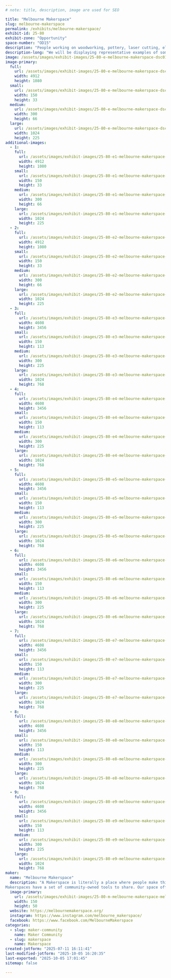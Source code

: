 ```yaml
---
# note: title, description, image are used for SEO

title: "Melbourne Makerspace"
slug: melbourne-makerspace
permalink: /exhibits/melbourne-makerspace/
exhibit-id: 25-80
exhibit-zone: "Opportunity"
space-number: "OD15"
description: "People working on woodworking, pottery, laser cutting, electronics, software, and 3D printing, etc."
description-long: "We will be displaying representative examples of some completed projects provided by some of our members. We will also have a couple of live interactive projects involving cameras with Raspberry Pi computers. There is a video tour of our MakerSpace as well as a Slideshow of various completed projects that are too large to bring to MakerFaire Orlando."
image: /assets/images/exhibit-images/25-80-e-melbourne-makerspace-dsc01424-300x66.JPG
image-primary: 
  full:
    url: /assets/images/exhibit-images/25-80-e-melbourne-makerspace-dsc01424-full.JPG
    width: 4912
    height: 1080
  small:
    url: /assets/images/exhibit-images/25-80-e-melbourne-makerspace-dsc01424-150x33.JPG
    width: 150
    height: 33
  medium:
    url: /assets/images/exhibit-images/25-80-e-melbourne-makerspace-dsc01424-300x66.JPG
    width: 300
    height: 66
  large:
    url: /assets/images/exhibit-images/25-80-e-melbourne-makerspace-dsc01424-1024x225.JPG
    width: 1024
    height: 225
additional-images: 
  - 1:
    full:
      url: /assets/images/exhibit-images/25-80-e1-melbourne-makerspace-dsc01425-full.JPG
      width: 4912
      height: 1080
    small:
      url: /assets/images/exhibit-images/25-80-e1-melbourne-makerspace-dsc01425-150x33.JPG
      width: 150
      height: 33
    medium:
      url: /assets/images/exhibit-images/25-80-e1-melbourne-makerspace-dsc01425-300x66.JPG
      width: 300
      height: 66
    large:
      url: /assets/images/exhibit-images/25-80-e1-melbourne-makerspace-dsc01425-1024x225.JPG
      width: 1024
      height: 225
  - 2:
    full:
      url: /assets/images/exhibit-images/25-80-e2-melbourne-makerspace-dsc01423-full.JPG
      width: 4912
      height: 1080
    small:
      url: /assets/images/exhibit-images/25-80-e2-melbourne-makerspace-dsc01423-150x33.JPG
      width: 150
      height: 33
    medium:
      url: /assets/images/exhibit-images/25-80-e2-melbourne-makerspace-dsc01423-300x66.JPG
      width: 300
      height: 66
    large:
      url: /assets/images/exhibit-images/25-80-e2-melbourne-makerspace-dsc01423-1024x225.JPG
      width: 1024
      height: 225
  - 3:
    full:
      url: /assets/images/exhibit-images/25-80-e3-melbourne-makerspace-dsc01426-full.JPG
      width: 4608
      height: 3456
    small:
      url: /assets/images/exhibit-images/25-80-e3-melbourne-makerspace-dsc01426-150x113.JPG
      width: 150
      height: 113
    medium:
      url: /assets/images/exhibit-images/25-80-e3-melbourne-makerspace-dsc01426-300x225.JPG
      width: 300
      height: 225
    large:
      url: /assets/images/exhibit-images/25-80-e3-melbourne-makerspace-dsc01426-1024x768.JPG
      width: 1024
      height: 768
  - 4:
    full:
      url: /assets/images/exhibit-images/25-80-e4-melbourne-makerspace-dsc01433-full.JPG
      width: 4608
      height: 3456
    small:
      url: /assets/images/exhibit-images/25-80-e4-melbourne-makerspace-dsc01433-150x113.JPG
      width: 150
      height: 113
    medium:
      url: /assets/images/exhibit-images/25-80-e4-melbourne-makerspace-dsc01433-300x225.JPG
      width: 300
      height: 225
    large:
      url: /assets/images/exhibit-images/25-80-e4-melbourne-makerspace-dsc01433-1024x768.JPG
      width: 1024
      height: 768
  - 5:
    full:
      url: /assets/images/exhibit-images/25-80-e5-melbourne-makerspace-dsc01427-full.JPG
      width: 4608
      height: 3456
    small:
      url: /assets/images/exhibit-images/25-80-e5-melbourne-makerspace-dsc01427-150x113.JPG
      width: 150
      height: 113
    medium:
      url: /assets/images/exhibit-images/25-80-e5-melbourne-makerspace-dsc01427-300x225.JPG
      width: 300
      height: 225
    large:
      url: /assets/images/exhibit-images/25-80-e5-melbourne-makerspace-dsc01427-1024x768.JPG
      width: 1024
      height: 768
  - 6:
    full:
      url: /assets/images/exhibit-images/25-80-e6-melbourne-makerspace-dsc01428-full.JPG
      width: 4608
      height: 3456
    small:
      url: /assets/images/exhibit-images/25-80-e6-melbourne-makerspace-dsc01428-150x113.JPG
      width: 150
      height: 113
    medium:
      url: /assets/images/exhibit-images/25-80-e6-melbourne-makerspace-dsc01428-300x225.JPG
      width: 300
      height: 225
    large:
      url: /assets/images/exhibit-images/25-80-e6-melbourne-makerspace-dsc01428-1024x768.JPG
      width: 1024
      height: 768
  - 7:
    full:
      url: /assets/images/exhibit-images/25-80-e7-melbourne-makerspace-dsc01429-full.JPG
      width: 4608
      height: 3456
    small:
      url: /assets/images/exhibit-images/25-80-e7-melbourne-makerspace-dsc01429-150x113.JPG
      width: 150
      height: 113
    medium:
      url: /assets/images/exhibit-images/25-80-e7-melbourne-makerspace-dsc01429-300x225.JPG
      width: 300
      height: 225
    large:
      url: /assets/images/exhibit-images/25-80-e7-melbourne-makerspace-dsc01429-1024x768.JPG
      width: 1024
      height: 768
  - 8:
    full:
      url: /assets/images/exhibit-images/25-80-e8-melbourne-makerspace-dsc01431-full.JPG
      width: 4608
      height: 3456
    small:
      url: /assets/images/exhibit-images/25-80-e8-melbourne-makerspace-dsc01431-150x113.JPG
      width: 150
      height: 113
    medium:
      url: /assets/images/exhibit-images/25-80-e8-melbourne-makerspace-dsc01431-300x225.JPG
      width: 300
      height: 225
    large:
      url: /assets/images/exhibit-images/25-80-e8-melbourne-makerspace-dsc01431-1024x768.JPG
      width: 1024
      height: 768
  - 9:
    full:
      url: /assets/images/exhibit-images/25-80-e9-melbourne-makerspace-dsc01434-full.JPG
      width: 4608
      height: 3456
    small:
      url: /assets/images/exhibit-images/25-80-e9-melbourne-makerspace-dsc01434-150x113.JPG
      width: 150
      height: 113
    medium:
      url: /assets/images/exhibit-images/25-80-e9-melbourne-makerspace-dsc01434-300x225.JPG
      width: 300
      height: 225
    large:
      url: /assets/images/exhibit-images/25-80-e9-melbourne-makerspace-dsc01434-1024x768.JPG
      width: 1024
      height: 768
maker: 
  name: "Melbourne Makerspace"
  description: "A Makerspace is literally a place where people make things. It is a laboratory of sorts for people who are interested in designing things, learning new stuff, and generally being creative!
Makerspaces have a set of community-owned tools to share. Our space offers machine shop tools, woodworking tools, electronics equipment, and other fabrication devices."
  image-primary:
    url: /assets/images/exhibit-images/25-80-m-melbourne-makerspace-melbmakerspacelogo-150x50.jpg
    width: 150
    height: 50
  website: https://melbournemakerspace.org/
  instagram: https://www.instagram.com/melbourne_makerspace/
  facebook: https://www.facebook.com/MelbourneMakerspace
categories: 
  - slug: maker-community
    name: Maker Community
  - slug: makerspace
    name: Makerspace
created-jotform: "2025-07-11 16:11:41"
last-modified-jotform: "2025-10-05 16:20:35"
last-exported: "2025-10-05 17:01:45"
sitemap: false

---
```

